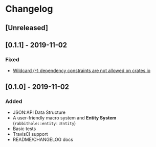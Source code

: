 # Changelog

## [Unreleased]

## [0.1.1] - 2019-11-02

### Fixed

- [Wildcard (`*`) dependency constraints are not allowed on crates.io](https://doc.rust-lang.org/cargo/faq.html#can-libraries-use--as-a-version-for-their-dependencies)

## [0.1.0] - 2019-11-02

### Added

- JSON:API Data Structure
- A user-friendly macro system and **Entity System** (`rabbithole::entity::Entity`)
- Basic tests
- TravisCI support
- README/CHANGELOG docs
